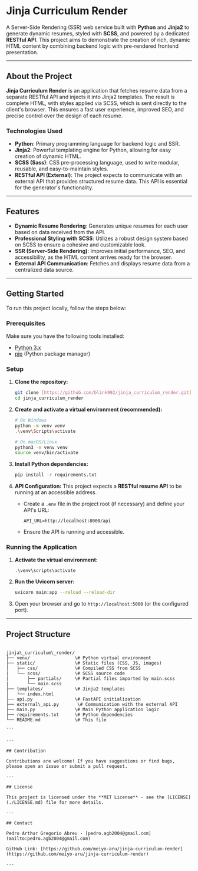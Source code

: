 # Jinja Curriculum Render

A Server-Side Rendering (SSR) web service built with **Python** and **Jinja2** to generate dynamic resumes, styled with **SCSS**, and powered by a dedicated **RESTful API**. This project aims to demonstrate the creation of rich, dynamic HTML content by combining backend logic with pre-rendered frontend presentation.

---

## About the Project

**Jinja Curriculum Render** is an application that fetches resume data from a separate RESTful API and injects it into Jinja2 templates. The result is complete HTML, with styles applied via SCSS, which is sent directly to the client's browser. This ensures a fast user experience, improved SEO, and precise control over the design of each resume.

### Technologies Used

* **Python**: Primary programming language for backend logic and SSR.
* **Jinja2**: Powerful templating engine for Python, allowing for easy creation of dynamic HTML.
* **SCSS (Sass)**: CSS pre-processing language, used to write modular, reusable, and easy-to-maintain styles.
* **RESTful API (External)**: The project expects to communicate with an external API that provides structured resume data. This API is essential for the generator's functionality.

---

## Features

* **Dynamic Resume Rendering**: Generates unique resumes for each user based on data received from the API.
* **Professional Styling with SCSS**: Utilizes a robust design system based on SCSS to ensure a cohesive and customizable look.
* **SSR (Server-Side Rendering)**: Improves initial performance, SEO, and accessibility, as the HTML content arrives ready for the browser.
* **External API Communication**: Fetches and displays resume data from a centralized data source.

---

## Getting Started

To run this project locally, follow the steps below:

### Prerequisites

Make sure you have the following tools installed:

* [Python 3.x](https://www.python.org/downloads/)
* [pip](https://pip.pypa.io/en/stable/installation/) (Python package manager)

### Setup

1.  **Clone the repository:**

    ```bash
    git clone [https://github.com/blink992/jinja_curriculum_render.git](https://github.com/blink992/jinja_curriculum_render.git)
    cd jinja_curriculum_render
    ```

2.  **Create and activate a virtual environment (recommended):**

    ```bash
    # On Windows
    python -m venv venv
    .\venv\Scripts\activate

    # On macOS/Linux
    python3 -m venv venv
    source venv/bin/activate
    ```

3.  **Install Python dependencies:**

    ```bash
    pip install -r requirements.txt
    ```

4.  **API Configuration:**
    This project expects a **RESTful resume API** to be running at an accessible address.

    * Create a `.env` file in the project root (if necessary) and define your API's URL:
        ```
        API_URL=http://localhost:8000/api
        ```
    * Ensure the API is running and accessible.

### Running the Application

1.  **Activate the virtual environment:**
    ```
    .\venv\scripts\activate
    ```
3.  **Run the Uvicorn server:**
    ```bash
    uvicorn main:app --reload --reload-dir
    ```
4.  Open your browser and go to `http://localhost:5000` (or the configured port).

---

## Project Structure

````

jinja\_curriculum\_render/
├── venv/                 \# Python virtual environment
├── static/               \# Static files (CSS, JS, images)
│   ├── css/              \# Compiled CSS from SCSS
|   └── scss/             \# SCSS source code
|       ├── partials/     \# Partial files imported by main.scss
|       └── main.scss
├── templates/            \# Jinja2 templates
│   └── index.html
├── api.py                \# FastAPI initialization
├── external\_api.py       \# Communication with the external API
├── main.py               \# Main Python application logic
├── requirements.txt      \# Python dependencies
└── README.md             \# This file

```

---

## Contribution

Contributions are welcome! If you have suggestions or find bugs, please open an issue or submit a pull request.

---

## License

This project is licensed under the **MIT License** - see the [LICENSE](./LICENSE.md) file for more details.

---

## Contact

Pedro Arthur Gregorio Abreu - [pedro.agb2004@gmail.com](mailto:pedro.agb2004@gmail.com)

GitHub Link: [https://github.com/meiyo-aru/jinja-curriculum-render](https://github.com/meiyo-aru/jinja-curriculum-render)

---
